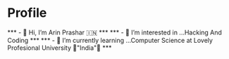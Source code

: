 # Profile

*** - 👋 Hi, I’m Arin Prashar 🇮🇳 ***
*** - 👀 I’m interested in ...Hacking And Coding ***
*** - 🌱 I’m currently learning ...Computer Science at Lovely Profesional University 🌟"India"🌟 ***
